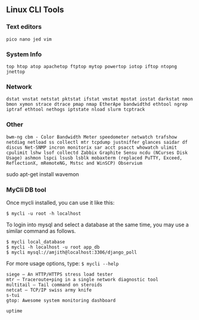 
## Linux CLI Tools


### Text editors

``
pico
nano
jed
vim
``

### System Info
``
top
htop
atop
apachetop
ftptop
mytop
powertop
iotop
iftop
ntopng
jnettop
``

### Network
``
dstat
vnstat
netstat
pktstat
ifstat
vmstat
mpstat
iostat
darkstat
nmon
bmon
xymon
strace
dtrace
pmap
nmap
EtherApe
bandwidthd
ethtool
ngrep
iptraf
ethtool
nethogs
iptstate
nload
slurm
tcptrack
``

### Other
``
bwm-ng
cbm - Color Bandwidth Meter
speedometer
netwatch
trafshow
netdiag
netload
ss
collectl
mtr
tcpdump
justniffer
glances
saidar
df
discus
Net-SNMP
incron
monitorix
sar
acct
psacct
whowatch
ulimit
cpulimit
lshw
lsof
collectd
Zabbix
Graphite
Sensu
ncdu (NCurses Disk Usage)
ashmon
lspci
lsusb
lsblk
mobaxterm (replaced PuTTY, Exceed, ReflectionX, mRemoteNG, Mstsc and WinSCP)
Observium
``

sudo apt-get install wavemon

### MyCli DB tool
Once mycli installed, you can use it like this:
```
$ mycli -u root -h localhost
```

To login into mysql and select a database at the same time, you may use a similar command as follows.
```
$ mycli local_database
$ mycli -h localhost -u root app_db
$ mycli mysql://amjith@localhost:3306/django_poll
```

For more usage options, type:
``$ mycli --help``


```
siege – An HTTP/HTTPS stress load tester
mtr – Traceroute+ping in a single network diagnostic tool
multitail – Tail command on steroids
netcat – TCP/IP swiss army knife
s-tui
gtop: Awesome system monitoring dashboard
```

``uptime``
